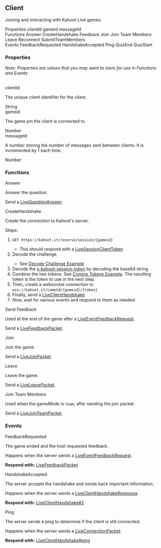 ## Client
Joining and interacting with Kahoot Live games.

<div class="navigation">
  <div>
    <span>Properties</span>
    <a link="?scrollTo=clientId" class="nav">clientId</a>
    <a link="?scrollTo=gameid" class="nav">gameid</a>
    <a link="?scrollTo=messageId" class="nav">messageId</a>
  </div>
  <div>
    <span>Functions</span>
    <a link="?scrollTo=answer" class="nav">Answer</a>
    <a link="?scrollTo=connection" class="nav">CreateHandshake</a>
    <a link="?scrollTo=feedback" class="nav">Feedback</a>
    <a link="?scrollTo=join" class="nav">Join</a>
    <a link="?scrollTo=jointeam" class="nav">Join Team Members</a>
    <a link="?scrollTo=leave" class="nav">Leave</a>
    <a link="?scrollTo=reconnect" class="nav">Reconnect</a>
    <a link="?scrollTo=jointeam" class="nav">SubmitTeamMembers</a>
  </div>
  <div>
    <span>Events</span>
    <a link="?scrollTo=FeedbackRequested" class="nav">FeedbackRequested</a>
    <a link="?scrollTo=HandshakeAccepted" class="nav">HandshakeAccepted</a>
    <a link="?scrollTo=ping" class="nav">Ping</a>
    <a link="?scrollTo=QuizEnd" class="nav">QuizEnd</a>
    <a link="?scrollTo=QuizStart" class="nav">QuizStart</a>
  </div>
</div>

### Properties
*Note: Properties are values that you may want to store for use in Functions and Events*

<br>
<a link="?scrollTo=clientId" class="nam">clientId</a>
<div class="info">
  <p>The unique client identifier for the client.</p>
  <span class="type">String</span>
</div>
<a link="?scrollTo=gameid" class="nam">gameid</a>
<div class="info">
  <p>The game pin the client is connected to.</p>
  <span class="type">Number</span>
</div>
<a link="?scrollTo=messageId" class="nam">messageId</a>
<div class="info">
  <p>A number storing the number of messages sent between clients. It is incremented by 1 each time.</p>
  <span class="type">Number</span>
</div>

### Functions
<a link="?scrollTo=answer" class="nam">Answer</a>
<div class="info">
  <p>Answer the question.</p>
  <p>Send a <a href="#/enum/LiveQuestionAnswer">LiveQuestionAnswer</a>.</p>
</div>
<a link="?scrollTo=connection" class="nam">CreateHandshake</a>
<div class="info">
  <p>Create the connection to Kahoot's server.</p>
  <p>Steps:</p>
  <ol>
    <li><code>GET https://kahoot.it/reserve/session/{gameid}</code></li>
    <ul><li>This should respond with a <a href="#/enum/LiveSessionClientToken">LiveSessionClientToken</a></li></ul>
    <li>Decode the challenge.</li>
    <ul><li>See <a href="#/ex/decode-client">Decode Challenge Example</a></li></ul>
    <li>Decode the <a href="#/enum/LiveSessionClientToken?scrollTo=token">x-kahoot-session-token</a> by decoding the base64 string</li>
    <li>Combine the two tokens. See <a href="#/ex/decode-client?scrollTo=combine">Comine Tokens Example</a>. The resulting token is the token to use in the next step.</li>
    <li>Then, create a websocket connection to <code>wss://kahoot.it/cometd/{gameid}/{token}</code></li>
    <li>Finally, send a <a href="#/enum/LiveClientHandshake?scrollTo=first-handshake">LiveClientHandshake</a></li>
    <li>Now, wait for various events and respond to them as needed.</li>
  </ol>
</div>
<a link="?scrollTo=feedback" class="nam">Send Feedback</a>
<div class="info">
  <p>Used at the end of the game after a <a href="#/enum/LiveEventFeedbackRequest">LiveEventFeedbackRequest</a>.</p>
  <p>Send a <a href="#/enum/LiveFeedbackPacket">LiveFeedbackPacket</a>.</p>
</div>
<a link="?scrollTo=join" class="nam">Join</a>
<div class="info">
  <p>Join the game.</p>
  <p>Send a <a href="#/enum/LiveJoinPacket">LiveJoinPacket</a>.</p>
</div>
<a link="?scrollTo=leave" class="nam">Leave</a>
<div class="info">
  <p>Leave the game.</p>
  <p>Send a <a href="#/enum/LiveLeavePacket">LiveLeavePacket</a>.</p>
</div>
<a link="?scrollTo=jointeam" class="nam">Join Team Members</a>
<div class="info">
  <p>Used when the gameMode is <code>team</code>; after sending the join packet.</p>
  <p>Send a <a href="#/enum/LiveJoinTeamPacket">LiveJoinTeamPacket</a>.</p>
</div>

### Events
<a link="?scrollTo=FeedbackRequested" class="nam">FeedbackRequested</a>
<div class="info">
  <p>The game ended and the host requested feedback.</p>
  <p>Happens when the server sends a <a href="#/enum/LiveEventFeedbackRequest">LiveEventFeedbackRequest</a>.</p>
  <p><strong>Respond with:</strong> <a href="#/enum/LiveFeedbackPacket">LiveFeedbackPacket</a></p>
</div>
<a link="?scrollTo=HandshakeAccepted" class="nam">HandshakeAccepted</a>
<div class="info">
  <p>The server accepts the handshake and sends back important information.</p>
  <p>Happens when the server sends a <a href="#/enum/LiveClientHandshakeResponse">LiveClientHandshakeResponse</a>.</p>
  <p><strong>Respond with:</strong> <a href="#/enum/LiveClientHandshake?scrollTo=second-handshake">LiveClientHandshake#2</a></p>
</div>
<a link="?scrollTo=ping" class="nam">Ping</a>
<div class="info">
  <p>The server sends a ping to determine if the client is still connected.</p>
  <p>Happens when the server sends a <a href="#/enum/LiveConnectionPacket">LiveConnectionPacket</a>.</p>
  <p><strong>Respond with:</strong> <a href="#/enum/LiveClientHandshake?scrollTo=pong">LiveClientHandshake#ping</a></p>
</div>
